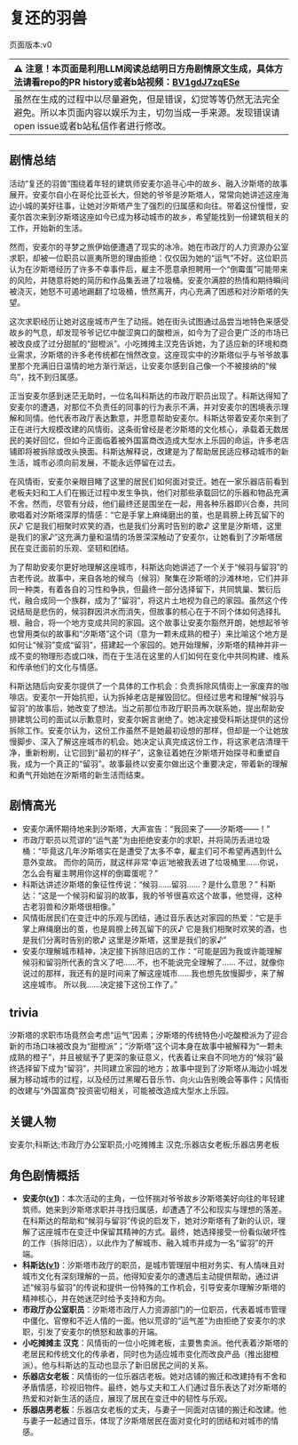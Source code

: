 # 复还的羽兽
页面版本:v0
 

| :warning: 注意！本页面是利用LLM阅读总结明日方舟剧情原文生成，具体方法请看repo的PR history或者b站视频：[BV1gdJ7zqESe](https://www.bilibili.com/video/BV1gdJ7zqESe/)         |
|:----------------------------|
| 虽然在生成的过程中以尽量避免，但是错误，幻觉等等仍然无法完全避免。所以本页面内容以娱乐为主，切勿当成一手来源。发现错误请open issue或者b站私信作者进行修改。|



## 剧情总结
活动“复还的羽兽”围绕着年轻的建筑师安麦尔追寻心中的故乡、融入汐斯塔的故事展开。安麦尔自小在哥伦比亚长大，但她的爷爷是汐斯塔人，常常向她讲述这座海边小城的美好往事，让她对汐斯塔产生了强烈的归属感和向往。带着这份憧憬，安麦尔首次来到汐斯塔这座如今已成为移动城市的故乡，希望能找到一份建筑相关的工作，开始新的生活。

然而，安麦尔的寻梦之旅伊始便遭遇了现实的冰冷。她在市政厅的人力资源办公室求职，却被一位职员以匪夷所思的理由拒绝：仅仅因为她的“运气”不好。这位职员认为在汐斯塔经历了许多不幸事件后，雇主不愿意承担聘用一个“倒霉蛋”可能带来的风险，并随意将她的简历和作品集丢进了垃圾桶。安麦尔满腔的热情和期待瞬间被浇灭，她怒不可遏地踢翻了垃圾桶，愤然离开，内心充满了困惑和对汐斯塔的失望。

这次求职经历让她对这座城市产生了动摇。她在街头试图通过品尝当地特色来感受故乡的气息，却发现爷爷记忆中酸涩爽口的酸橙派，如今为了迎合更广泛的市场已被改良成了过分甜腻的“甜橙派”。小吃摊摊主汉克告诉她，为了适应新的环境和商业需求，汐斯塔的许多老传统都在悄然改变。这座现实中的汐斯塔似乎与爷爷故事里那个充满旧日温情的地方渐行渐远，让安麦尔感到自己像一个不被接纳的“候鸟”，找不到归属感。

正当安麦尔感到迷茫无助时，一位名叫科斯达的市政厅职员出现了。科斯达得知了安麦尔的遭遇，对那位不负责任的同事的行为表示不满，并对安麦尔的困境表示理解和同情。他代表市政厅表达歉意，并愿意帮助安麦尔。科斯达带着安麦尔来到了正在进行大规模改建的风情街。这条街曾经是老汐斯塔的文化核心，承载着无数居民的美好回忆，但如今正面临着被外国富商改造成大型水上乐园的命运，许多老店铺即将被拆除或改头换面。科斯达解释说，改建是为了帮助居民适应移动城市的新生活，城市必须向前发展，不能永远停留在过去。

在风情街，安麦尔亲眼目睹了这里的居民们如何面对变迁。她在一家乐器店前看到老板夫妇和工人们在搬迁过程中发生争执，他们对那些承载回忆的乐器和物品充满不舍。然而，尽管有分歧，他们最终还是围坐在一起，用各种乐器即兴合奏，共同歌唱着对汐斯塔深厚的情感：“它是手掌上麻绳磨出的茧，也是肩膀上砖瓦留下的灰♪ 它是我们相聚时欢笑的酒，也是我们分离时告别的歌♪ 这里是汐斯塔，这里是我们的家♪”这充满力量和温情的场景深深触动了安麦尔，让她看到了汐斯塔居民在变迁面前的乐观、坚韧和团结。

为了帮助安麦尔更好地理解这座城市，科斯达向她讲述了一个关于“候羽与留羽”的古老传说。故事中，来自各地的候鸟（候羽）聚集在汐斯塔的沙滩林地，它们并非同一种类，有着各自的习性和争执，但最终一部分选择留下，共同筑巢、繁衍后代，融合成同一个族群，成为了“留羽”，将这片土地视为自己的家园。虽然这个传说结局是悲伤的，候羽群因洪水而消失，但故事的核心在于不同个体如何选择扎根、融合，将一个地方变成共同的家园。这个故事让安麦尔豁然开朗，她想起爷爷也曾用类似的故事和“汐斯塔”这个词（意为一颗未成熟的橙子）来比喻这个地方是如何让“候羽”变成“留羽”，搭建起一个家园的。她开始理解，汐斯塔的精神并非一成不变的物理形态或口味，而在于生活在这里的人们如何在变化中共同构建、维系和传承他们的文化与情感。

科斯达随后向安麦尔提供了一个具体的工作机会：负责拆除风情街上一家废弃的咖啡店。安麦尔一开始抗拒，认为拆掉老店是摧毁回忆。但经过思考和理解“候羽与留羽”的故事后，她改变了想法。当之前那位市政厅职员再次联系她，提出帮助安排建筑公司的面试以示歉意时，安麦尔婉言谢绝了。她决定接受科斯达提供的这份拆除工作。安麦尔认为，这份工作虽然不是她最初设想的那样，但却是一个让她放慢脚步、深入了解这座城市的机会。她决定认真完成这份工作，将这家老店清理干净，重新粉刷，让它回到“最初的样子”，这象征着她在汐斯塔开始探寻和重塑自我，成为一个真正的“留羽”。故事最终以安麦尔做出这个重要决定，带着新的理解和勇气开始她在汐斯塔的新生活而结束。
## 剧情高光
- 安麦尔满怀期待地来到汐斯塔，大声宣告：“我回来了——汐斯塔——！”
- 市政厅职员以荒谬的“运气差”为由拒绝安麦尔的求职，并将简历丢进垃圾桶：“毕竟这几年汐斯塔实在是遭受了太多不幸，雇主们可不希望再遇到什么意外变故。 而你的简历，就这样非常‘幸运’地被我丢进了垃圾桶里......你说，怎么会有雇主聘用你这样的倒霉蛋呢？”
- 科斯达讲述汐斯塔的象征性传说：“候羽......留羽......？是什么意思？” 科斯达：“这是一个候羽和留羽的故事，我的爷爷很喜欢这个故事，他觉得，这种古老羽兽和汐斯塔很相像。”
- 风情街居民们在变迁中的乐观与团结，通过音乐表达对家园的热爱：“它是手掌上麻绳磨出的茧，也是肩膀上砖瓦留下的灰♪ 它是我们相聚时欢笑的酒，也是我们分离时告别的歌♪ 这里是汐斯塔，这里是我们的家♪”
- 安麦尔理解城市精神，决定接下拆除旧店的工作：“可能是因为我或许能理解候羽和留羽所代表的含义了吧......不，也不能说完全理解了...... 不过，就像你说过的那样，我还有的是时间来了解这座城市......我也想先放慢脚步，来了解这座城市。 所以我......决定接下这份工作了。”
## trivia
汐斯塔的求职市场竟然会考虑“运气”因素；汐斯塔的传统特色小吃酸橙派为了迎合新的市场口味被改良为“甜橙派”；“汐斯塔”这个词本身在故事中被解释为“一颗未成熟的橙子”，并且被赋予了更深的象征意义，代表着让来自不同地方的“候羽”最终选择留下成为“留羽”，共同建立家园的地方；故事中提到了汐斯塔从海边小城发展为移动城市的过程，以及经历过黑曜石音乐节、向火山告别晚会等事件；风情街的改建与“外国富商”投资密切相关，可能被改造成大型水上乐园。
## 关键人物
安麦尔;科斯达;市政厅办公室职员;小吃摊摊主 汉克;乐器店女老板;乐器店男老板
## 角色剧情概括
-   **安麦尔([v1](../chars/extended_char_an_mai_er.md))**：本次活动的主角，一位怀揣对爷爷故乡汐斯塔美好向往的年轻建筑师。她来到汐斯塔求职并寻找归属感，却遭遇了不公和现实与理想的落差。在科斯达的帮助和“候羽与留羽”传说的启发下，她对汐斯塔有了新的认识，理解了这座城市在变迁中保留其精神的方式。最终，她选择接受一份看似破坏性的工作（拆除旧店），以此作为了解城市、融入城市并成为一名“留羽”的开端。
-   **科斯达([v1](../chars/extended_char_ke_si_da.md))**：汐斯塔市政厅的职员，是城市管理层中相对务实、有人情味且对城市文化有深刻理解的一员。他得知安麦尔的遭遇后主动提供帮助，通过讲述“候羽与留羽”的传说和提供一份特殊的工作机会，引导安麦尔理解汐斯塔的精神核心，并在她迷茫时给予支持和方向。
-   **市政厅办公室职员**：汐斯塔市政厅人力资源部门的一位职员，代表着城市管理中僵化、官僚和不近人情的一面。他以荒谬的“运气差”为由拒绝了安麦尔的求职，引发了安麦尔的愤怒和故事的开端。
-   **小吃摊摊主 汉克**：风情街的一位小吃摊老板，主要售卖派。他代表着汐斯塔的老居民和传统文化的传承者，同时也为适应城市变化而改良产品（推出甜橙派）。他与科斯达的互动也显示了新旧居民之间的关系。
-   **乐器店女老板**：风情街的一位乐器店老板。她对店铺的搬迁和改建持有不舍和矛盾情感，珍视旧物件。最终，她与丈夫和工人们通过音乐表达了对汐斯塔的热爱和对新生活的适应，展现了居民在变迁中的韧性与乐观。
-   **乐器店男老板**：乐器店女老板的丈夫，与妻子一同面对店铺的搬迁和改建。他与妻子一起通过音乐，体现了汐斯塔居民在面对变化时的团结和对城市的情感。